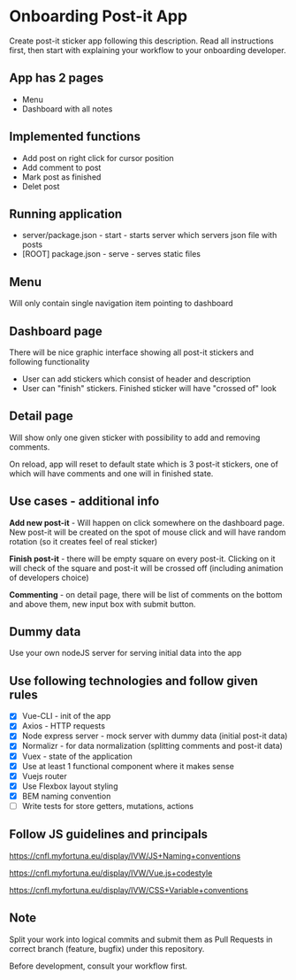 # Onboarding Post-it App
Create post-it sticker app following this description. Read all instructions first, then start with explaining your workflow to your onboarding developer.

## App has 2 pages
* Menu
* Dashboard with all notes

## Implemented functions
* Add post on right click for cursor position
* Add comment to post
* Mark post as finished
* Delet post

## Running application
* server/package.json - start - starts server which servers json file with posts
* [ROOT] package.json - serve - serves static files


## Menu
Will only contain single navigation item pointing to dashboard

## Dashboard page
There will be nice graphic interface showing all post-it stickers and following functionality

* User can add stickers which consist of header and description
* User can "finish" stickers. Finished sticker will have "crossed of" look

## Detail page
Will show only one given sticker with possibility to add and removing comments.

On reload, app will reset to default state which is 3 post-it stickers, one of which will have comments and one will in finished state.

## Use cases - additional info
**Add new post-it** - Will happen on click somewhere on the dashboard page. New post-it will be created on the spot of mouse click and will have random rotation (so it creates feel of real sticker)

**Finish post-it** - there will be empty square on every post-it. Clicking on it will check of the square and post-it will be crossed off (including animation of developers choice)

**Commenting** - on detail page, there will be list of comments on the bottom and above them, new input box with submit button.

## Dummy data
Use your own nodeJS server for serving initial data into the app

## Use following technologies and follow given rules
- [x] Vue-CLI - init of the app
- [x] Axios - HTTP requests
- [x] Node express server - mock server with dummy data (initial post-it data)
- [x] Normalizr - for data normalization (splitting comments and post-it data)
- [x] Vuex - state of the application
- [x] Use at least 1 functional component where it makes sense
- [x] Vuejs router
- [x] Use Flexbox layout styling
- [x] BEM naming convention
- [ ] Write tests for store getters, mutations, actions

## Follow JS guidelines and principals
https://cnfl.myfortuna.eu/display/IVW/JS+Naming+conventions

https://cnfl.myfortuna.eu/display/IVW/Vue.js+codestyle

https://cnfl.myfortuna.eu/display/IVW/CSS+Variable+conventions

## Note
Split your work into logical commits and submit them as Pull Requests in correct branch (feature, bugfix) under this repository.

Before development, consult your workflow first.
